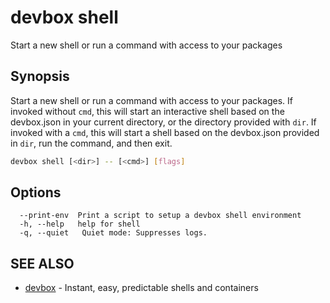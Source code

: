 # devbox shell

Start a new shell or run a command with access to your packages

## Synopsis

Start a new shell or run a command with access to your packages. 
If invoked without `cmd`, this will start an interactive shell based on the devbox.json in your current directory, or the directory provided with `dir`. 
If invoked with a `cmd`, this will start a shell based on the devbox.json provided in `dir`, run the command, and then exit.

```bash
devbox shell [<dir>] -- [<cmd>] [flags]
```

## Options

```text
  --print-env  Print a script to setup a devbox shell environment
  -h, --help   help for shell
  -q, --quiet   Quiet mode: Suppresses logs.
```

## SEE ALSO

* [devbox](./devbox.md)	 - Instant, easy, predictable shells and containers

